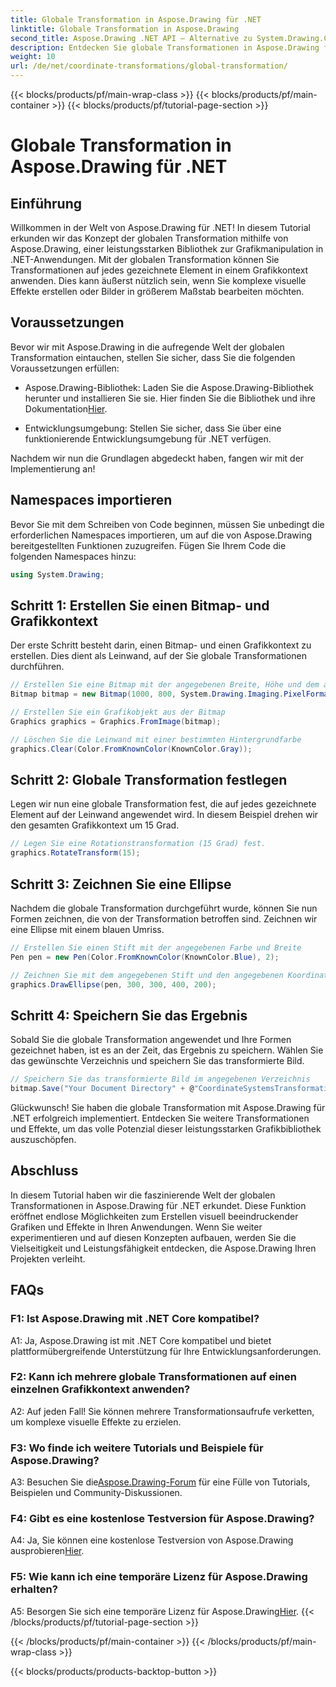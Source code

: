 ```yaml
---
title: Globale Transformation in Aspose.Drawing für .NET
linktitle: Globale Transformation in Aspose.Drawing
second_title: Aspose.Drawing .NET API – Alternative zu System.Drawing.Common
description: Entdecken Sie globale Transformationen in Aspose.Drawing für .NET und erstellen Sie mühelos atemberaubende Grafiken. Befolgen Sie unsere Schritt-für-Schritt-Anleitung für ein nahtloses Erlebnis.
weight: 10
url: /de/net/coordinate-transformations/global-transformation/
---
```


{{< blocks/products/pf/main-wrap-class >}}
{{< blocks/products/pf/main-container >}}
{{< blocks/products/pf/tutorial-page-section >}}

# Globale Transformation in Aspose.Drawing für .NET

## Einführung

Willkommen in der Welt von Aspose.Drawing für .NET! In diesem Tutorial erkunden wir das Konzept der globalen Transformation mithilfe von Aspose.Drawing, einer leistungsstarken Bibliothek zur Grafikmanipulation in .NET-Anwendungen. Mit der globalen Transformation können Sie Transformationen auf jedes gezeichnete Element in einem Grafikkontext anwenden. Dies kann äußerst nützlich sein, wenn Sie komplexe visuelle Effekte erstellen oder Bilder in größerem Maßstab bearbeiten möchten.

## Voraussetzungen

Bevor wir mit Aspose.Drawing in die aufregende Welt der globalen Transformation eintauchen, stellen Sie sicher, dass Sie die folgenden Voraussetzungen erfüllen:

-  Aspose.Drawing-Bibliothek: Laden Sie die Aspose.Drawing-Bibliothek herunter und installieren Sie sie. Hier finden Sie die Bibliothek und ihre Dokumentation[Hier](https://reference.aspose.com/drawing/net/).

- Entwicklungsumgebung: Stellen Sie sicher, dass Sie über eine funktionierende Entwicklungsumgebung für .NET verfügen.

Nachdem wir nun die Grundlagen abgedeckt haben, fangen wir mit der Implementierung an!

## Namespaces importieren

Bevor Sie mit dem Schreiben von Code beginnen, müssen Sie unbedingt die erforderlichen Namespaces importieren, um auf die von Aspose.Drawing bereitgestellten Funktionen zuzugreifen. Fügen Sie Ihrem Code die folgenden Namespaces hinzu:

```csharp
using System.Drawing;
```

## Schritt 1: Erstellen Sie einen Bitmap- und Grafikkontext

Der erste Schritt besteht darin, einen Bitmap- und einen Grafikkontext zu erstellen. Dies dient als Leinwand, auf der Sie globale Transformationen durchführen.

```csharp
// Erstellen Sie eine Bitmap mit der angegebenen Breite, Höhe und dem angegebenen Pixelformat
Bitmap bitmap = new Bitmap(1000, 800, System.Drawing.Imaging.PixelFormat.Format32bppPArgb);

// Erstellen Sie ein Grafikobjekt aus der Bitmap
Graphics graphics = Graphics.FromImage(bitmap);

// Löschen Sie die Leinwand mit einer bestimmten Hintergrundfarbe
graphics.Clear(Color.FromKnownColor(KnownColor.Gray));
```

## Schritt 2: Globale Transformation festlegen

Legen wir nun eine globale Transformation fest, die auf jedes gezeichnete Element auf der Leinwand angewendet wird. In diesem Beispiel drehen wir den gesamten Grafikkontext um 15 Grad.

```csharp
// Legen Sie eine Rotationstransformation (15 Grad) fest.
graphics.RotateTransform(15);
```

## Schritt 3: Zeichnen Sie eine Ellipse

Nachdem die globale Transformation durchgeführt wurde, können Sie nun Formen zeichnen, die von der Transformation betroffen sind. Zeichnen wir eine Ellipse mit einem blauen Umriss.

```csharp
// Erstellen Sie einen Stift mit der angegebenen Farbe und Breite
Pen pen = new Pen(Color.FromKnownColor(KnownColor.Blue), 2);

// Zeichnen Sie mit dem angegebenen Stift und den angegebenen Koordinaten eine Ellipse
graphics.DrawEllipse(pen, 300, 300, 400, 200);
```

## Schritt 4: Speichern Sie das Ergebnis

Sobald Sie die globale Transformation angewendet und Ihre Formen gezeichnet haben, ist es an der Zeit, das Ergebnis zu speichern. Wählen Sie das gewünschte Verzeichnis und speichern Sie das transformierte Bild.

```csharp
// Speichern Sie das transformierte Bild im angegebenen Verzeichnis
bitmap.Save("Your Document Directory" + @"CoordinateSystemsTransformations\GlobalTransformation_out.png");
```

Glückwunsch! Sie haben die globale Transformation mit Aspose.Drawing für .NET erfolgreich implementiert. Entdecken Sie weitere Transformationen und Effekte, um das volle Potenzial dieser leistungsstarken Grafikbibliothek auszuschöpfen.

## Abschluss

In diesem Tutorial haben wir die faszinierende Welt der globalen Transformationen in Aspose.Drawing für .NET erkundet. Diese Funktion eröffnet endlose Möglichkeiten zum Erstellen visuell beeindruckender Grafiken und Effekte in Ihren Anwendungen. Wenn Sie weiter experimentieren und auf diesen Konzepten aufbauen, werden Sie die Vielseitigkeit und Leistungsfähigkeit entdecken, die Aspose.Drawing Ihren Projekten verleiht.

## FAQs

### F1: Ist Aspose.Drawing mit .NET Core kompatibel?

A1: Ja, Aspose.Drawing ist mit .NET Core kompatibel und bietet plattformübergreifende Unterstützung für Ihre Entwicklungsanforderungen.

### F2: Kann ich mehrere globale Transformationen auf einen einzelnen Grafikkontext anwenden?

A2: Auf jeden Fall! Sie können mehrere Transformationsaufrufe verketten, um komplexe visuelle Effekte zu erzielen.

### F3: Wo finde ich weitere Tutorials und Beispiele für Aspose.Drawing?

 A3: Besuchen Sie die[Aspose.Drawing-Forum](https://forum.aspose.com/c/diagram/17) für eine Fülle von Tutorials, Beispielen und Community-Diskussionen.

### F4: Gibt es eine kostenlose Testversion für Aspose.Drawing?

A4: Ja, Sie können eine kostenlose Testversion von Aspose.Drawing ausprobieren[Hier](https://releases.aspose.com/).

### F5: Wie kann ich eine temporäre Lizenz für Aspose.Drawing erhalten?

 A5: Besorgen Sie sich eine temporäre Lizenz für Aspose.Drawing[Hier](https://purchase.aspose.com/temporary-license/).
{{< /blocks/products/pf/tutorial-page-section >}}

{{< /blocks/products/pf/main-container >}}
{{< /blocks/products/pf/main-wrap-class >}}

{{< blocks/products/products-backtop-button >}}
